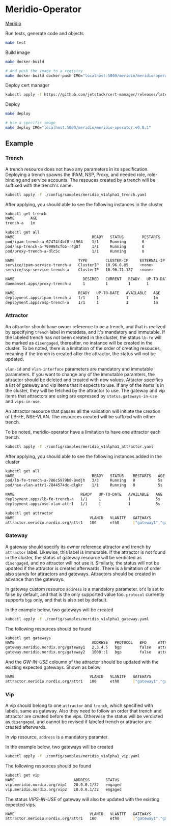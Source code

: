 # Meridio-Operator

[Meridio](https://github.com/Nordix/Meridio)

Run tests, generate code and objects

```bash
make test
```

Build image

```bash
make docker-build

# And push the image to a registry
make docker-build docker-push IMG="localhost:5000/meridio/meridio-operator:v0.0.1"
```

Deploy cert manager

```bash
kubectl apply -f https://github.com/jetstack/cert-manager/releases/latest/download/cert-manager.yaml
```

Deploy

```bash
make deploy

# Use a specific image
make deploy IMG="localhost:5000/meridio/meridio-operator:v0.0.1"
```

## Example

### Trench

A trench resource does not have any parameters in its specification.
Deploying a trench spawns the IPAM, NSP, Proxy, and needed role, role-binding and service accounts. The resouces created by a trench will be suffixed with the trench's name.

```bash
kubectl apply -f ./config/samples/meridio_v1alpha1_trench.yaml
```

After applying, you should able to see the following instances in the cluster

```bash
kubectl get trench
NAME       AGE
trench-a   1m

kubectl get all
NAME                                  READY   STATUS        RESTARTS   AGE
pod/ipam-trench-a-67474f4bf8-nt964    1/1     Running       0          1m
pod/nsp-trench-a-799984cfb5-r4g8f     1/1     Running       0          1m
pod/proxy-trench-a-dlc5c              1/1     Running       0          1m

NAME                            TYPE        CLUSTER-IP     EXTERNAL-IP   PORT(S)    AGE
service/ipam-service-trench-a   ClusterIP   10.96.6.85     <none>        7777/TCP   1m
service/nsp-service-trench-a    ClusterIP   10.96.71.187   <none>        7778/TCP   1m

NAME                              DESIRED   CURRENT   READY   UP-TO-DATE   AVAILABLE   NODE SELECTOR   AGE
daemonset.apps/proxy-trench-a     1         1         1       1            1           <none>          1m

NAME                            READY   UP-TO-DATE   AVAILABLE   AGE
deployment.apps/ipam-trench-a   1/1     1            1           1m
deployment.apps/nsp-trench-a    1/1     1            1           1m
```

### Attractor

An attractor should have owner reference to be a trench, and that is realized by specifying `trench` label in metadata, and it's mandatory and immutable. If the labeled trench has not been created in the cluster, the status `lb-fe` will be marked as `disengaged`, thereafter, no instance will be created in the cluster. To be noted, there is a limitation of the order of creating resouces, meaning if the trench is created after the attractor, the status will not be updated.

`vlan-id` and `vlan-interface` parameters are mandatory and immutable parameters.
If you want to change any of the immutable paramters, the attractor should be deleted and created with new values.
Attactor specifies a list of gateway and vip items that it expects to use. If any of the items is in the cluster, they will be fetched by the attractor to use. The gateway and vip items that attractors are using are expressed by `status.gateways-in-use` and `vips-in-use`.

An attractor resource that passes all the validation will initiate the creation of LB-FE, NSE-VLAN. The resources created will be suffixed with either trench.

To be noted, meridio-operator have a limitation to have one attractor each trench.

```bash
kubectl apply -f ./config/samples/meridio_v1alpha1_attractor.yaml
```

After applying, you should able to see the following instances added in the cluster

```bash
kubectl get all
NAME                                  READY   STATUS    RESTARTS   AGE
pod/lb-fe-trench-a-786c5979b8-8vdjh   3/3     Running   0          5s
pod/nse-vlan-attr1-7844574dc-dlgkr    1/1     Running   0          5s

NAME                             READY   UP-TO-DATE   AVAILABLE   AGE
deployment.apps/lb-fe-trench-a   1/1     1            1           5s
deployment.apps/nse-vlan-attr1   1/1     1            1           5s

kubectl get attractor
NAME                                 VLANID   VLANITF   GATEWAYS                  GW-IN-USE   VIPS              VIPS-IN-USE   TRENCH     LB-FE
attractor.meridio.nordix.org/attr1   100      eth0      ["gateway1","gateway3"]               ["vip1","vip2"]                 trench-a   engaged

```

### Gateway

A gateway should specify its owner reference attractor and trench by `attractor` label. Likewise, this label is immutable. If the attractor is not found in the cluster, the status of gateway resource will be verdicted as `disengaged`, and no attractor will not use it. Similarly, the status will not be updated if the attractor is created afterwards. There is a limitation of order also stands for attractors and gateways. Attractors should be created in advance than the gateways.

In gateway custom resource `address` is a mandatory parameter.
`bfd` is set to false by default, and that is the only supported value too.
`protocol` currently supports `bgp` only, and that is also set by default.

In the example below, two gateways will be created

```bash
kubectl apply -f ./config/samples/meridio_v1alpha1_gateway.yaml
```

The following resources should be found

```bash
kubectl get gateways
NAME                                  ADDRESS   PROTOCOL   BFD     ATTRACTOR   STATUS    MESSAGE
gateway.meridio.nordix.org/gateway1   2.3.4.5   bgp        false   attr1       engaged
gateway.meridio.nordix.org/gateway2   1000::1   bgp        false   attr1       engaged
```

And the *GW-IN-USE* coloumn of the attractor should be updated with the existing expected gateways. Shown as below

```bash
NAME                                 VLANID   VLANITF   GATEWAYS                  GW-IN-USE                 VIPS              VIPS-IN-USE   TRENCH     LB-FE
attractor.meridio.nordix.org/attr1   100      eth0      ["gateway1","gateway2"]   ["gateway1","gateway2"]   ["vip1","vip2"]                 trench-a   engaged
```

### Vip

A vip should belong to one `attractor` and `trench`, which specified with labels, same as gateway. Also they need to follow an order that trench and attractor are created before the vips. Otherwise the status will be verdicted as `disengaged`, and cannot be revised if labeled trench or attractor are created afterwards.

In vip resource, `address` is a mandatory paramter.

In the example below, two gateways will be created

```bash
kubectl apply -f ./config/samples/meridio_v1alpha1_vip.yaml
```

The following resources should be found

```bash
kubectl get vip
NAME                          ADDRESS       STATUS
vip.meridio.nordix.org/vip1   20.0.0.1/32   engaged
vip.meridio.nordix.org/vip2   10.0.0.1/32   engaged
```

The status *VIPS-IN-USE* of gateway will also be updated with the existing expected vips.

```bash
NAME                                 VLANID   VLANITF   GATEWAYS                  GW-IN-USE                 VIPS              VIPS-IN-USE       TRENCH     LB-FE
attractor.meridio.nordix.org/attr1   100      eth0      ["gateway1","gateway2"]   ["gateway1","gateway2"]   ["vip1","vip2"]   ["vip1","vip2"]   trench-a   engaged
```

